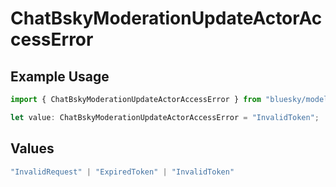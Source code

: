 # ChatBskyModerationUpdateActorAccessError

## Example Usage

```typescript
import { ChatBskyModerationUpdateActorAccessError } from "bluesky/models/errors";

let value: ChatBskyModerationUpdateActorAccessError = "InvalidToken";
```

## Values

```typescript
"InvalidRequest" | "ExpiredToken" | "InvalidToken"
```